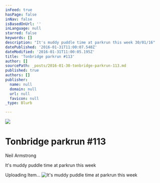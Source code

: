 ```yaml
---
inFeed: true
hasPage: false
inNav: false
isBasedOnUrl: ''
inLanguage: null
starred: false
keywords: []
description: "It's muddy puddle time at parkrun this week 30/01/16"
datePublished: '2016-01-31T11:00:07.548Z'
dateModified: '2016-01-31T11:00:05.195Z'
title: 'Tonbridge parkrun #113'
author: []
sourcePath: _posts/2016-01-30-tonbridge-parkrun-113.md
published: true
authors: []
publisher:
  name: null
  domain: null
  url: null
  favicon: null
_type: Blurb

---
```

![](https://imgflo.herokuapp.com/graph/vahj1ThiexotieMo/1e4642f25e0e4232dbcd092e7d8557da/passthrough.jpg?height=579&input=https%3A%2F%2Fs3-us-west-2.amazonaws.com%2Fthe-grid-img%2Fp%2Fdd09d8046e83f5b4266e6f83ae3fc003825c2734.jpg&width=750)

# Tonbridge parkrun \#113

Neil Armstrong

It's muddy puddle time at parkrun this week

Uploading Item...
![It's muddy puddle time at parkrun this week](https://s3-us-west-2.amazonaws.com/the-grid-img/p/dd09d8046e83f5b4266e6f83ae3fc003825c2734.jpg)